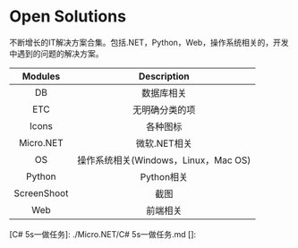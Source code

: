 
# Open Solutions

不断增长的IT解决方案合集。包括.NET，Python，Web，操作系统相关的，开发中遇到的问题的解决方案。

|   Modules   |             Description              |
| :---------: | :----------------------------------: |
|     DB      |              数据库相关              |
|     ETC     |            无明确分类的项            |
|    Icons    |               各种图标               |
|  Micro.NET  |             微软.NET相关             |
|     OS      | 操作系统相关(Windows，Linux，Mac OS) |
|     Python     |               Python相关               |
| ScreenShoot |                 截图                 |
|     Web     |               前端相关               |

[C# 5s一做任务]: ./Micro.NET/C# 5s一做任务.md
[]: 

